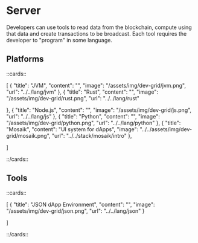 # Server

Developers can use tools to read data from the blockchain, compute using that data and create transactions to be broadcast. Each tool requires the developer to "program" in some language.

## Platforms

::cards::

[
  {
    "title": "JVM",
    "content": "",
    "image": "/assets/img/dev-grid/jvm.png",
    "url": "../../lang/jvm"
  },
  {
    "title": "Rust",
    "content": "",
    "image": "/assets/img/dev-grid/rust.png",
    "url": "../../lang/rust"

  },
  {
    "title": "Node.js",
    "content": "",
    "image": "/assets/img/dev-grid/js.png",
    "url": "../../lang/js"
  },
  {
    "title": "Python",
    "content": "",
    "image": "/assets/img/dev-grid/python.png",
    "url": "../../lang/python"
  },
  {
    "title": "Mosaik",
    "content": "UI system for dApps",
    "image": "../../assets/img/dev-grid/mosaik.png",
    "url": "../../stack/mosaik/intro"
  },


]

::/cards::








## Tools

::cards::

[
  {
    "title": "JSON dApp Environment",
    "content": "",
    "image": "/assets/img/dev-grid/json.png",
    "url": "../../lang/json"
  }


]

::/cards::

